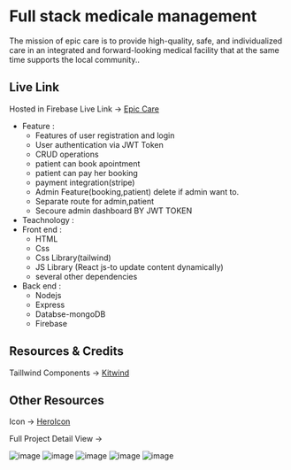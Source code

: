 # Full stack medicale management

The mission of epic care is to provide high-quality, safe, and individualized care in an integrated and forward-looking medical facility that at the same time supports the local community..

## Live Link

Hosted in Firebase Live Link -> [Epic Care](https://epic-care.web.app/)

- Feature :
  - Features of user registration and login
  - User authentication via JWT Token
  - CRUD operations
  - patient can book apointment
  - patient can pay her booking
  - payment integration(stripe)
  - Admin Feature(booking,patient) delete if admin want to.
  - Separate route for admin,patient
  - Secoure admin dashboard BY JWT TOKEN
- Teachnology :
- Front end :
  - HTML
  - Css
  - Css Library(tailwind)
  - JS Library (React js-to update content dynamically)
  - several other dependencies
- Back end :
  - Nodejs
  - Express
  - Databse-mongoDB
  - Firebase

## Resources & Credits

Taillwind Components ->
[Kitwind](https://kitwind.io/products/kometa/components)

## Other Resources

Icon -> [HeroIcon](https://heroicons.com/)

Full Project Detail View ->

![image](https://i.ibb.co/1nD1ZpQ/Linkeding-Project.png)
![image](https://i.ibb.co/vLLg3tM/apoinment-page.png)
![image](https://i.ibb.co/QCJ74n8/apoinmetdone.png)
![image](https://i.ibb.co/yRrhwSJ/addnew-Doctor.png)
![image](https://i.ibb.co/wsWSKcj/allusers.png)
